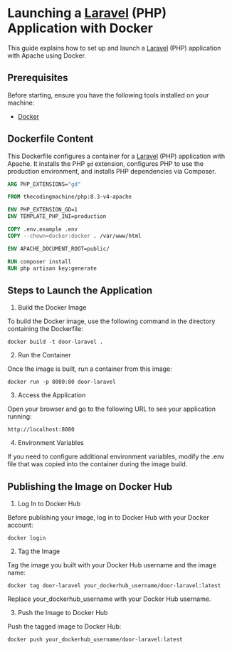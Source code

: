 # Launching a [Laravel](https://laravel.com/docs/) (PHP) Application with Docker

This guide explains how to set up and launch a [Laravel](https://laravel.com/docs/) (PHP) application with Apache using Docker.

## Prerequisites

Before starting, ensure you have the following tools installed on your machine:

- [Docker](https://www.docker.com/products/docker-desktop)

## Dockerfile Content

This Dockerfile configures a container for a [Laravel](https://laravel.com/docs/) (PHP) application with Apache. It installs the PHP `gd` extension, configures PHP to use the production environment, and installs PHP dependencies via Composer.

```Dockerfile
ARG PHP_EXTENSIONS="gd"

FROM thecodingmachine/php:8.3-v4-apache

ENV PHP_EXTENSION_GD=1
ENV TEMPLATE_PHP_INI=production

COPY .env.example .env
COPY --chown=docker:docker . /var/www/html

ENV APACHE_DOCUMENT_ROOT=public/

RUN composer install
RUN php artisan key:generate

```
## Steps to Launch the Application

1. Build the Docker Image

To build the Docker image, use the following command in the directory containing the Dockerfile:

```
docker build -t door-laravel .
```

2. Run the Container

Once the image is built, run a container from this image:

```
docker run -p 8080:80 door-laravel
```

3. Access the Application

Open your browser and go to the following URL to see your application running:

```
http://localhost:8080
```

4. Environment Variables

If you need to configure additional environment variables, modify the .env file that was copied into the container during the image build.

## Publishing the Image on Docker Hub

1. Log In to Docker Hub

Before publishing your image, log in to Docker Hub with your Docker account:

```
docker login
```

2. Tag the Image

Tag the image you built with your Docker Hub username and the image name:

```
docker tag door-laravel your_dockerhub_username/door-laravel:latest
```
Replace your_dockerhub_username with your Docker Hub username.

3. Push the Image to Docker Hub

Push the tagged image to Docker Hub:

```
docker push your_dockerhub_username/door-laravel:latest
```



